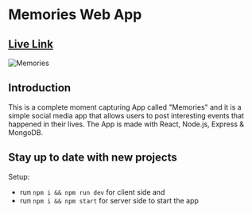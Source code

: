 # Memories Web App

## [Live Link](https://timex-memories-app.netlify.app)

![Memories](https://i.ibb.co/FH8BFL1/screenshot-3.png)

## Introduction
This is a complete moment capturing App called "Memories" and it is a simple social media app that allows users to post interesting events that happened in their lives. The App is made with React, Node.js, Express & MongoDB.

## Stay up to date with new projects
Setup:
- run ```npm i && npm run dev``` for client side and
- run ```npm i && npm start``` for server side to start the app

